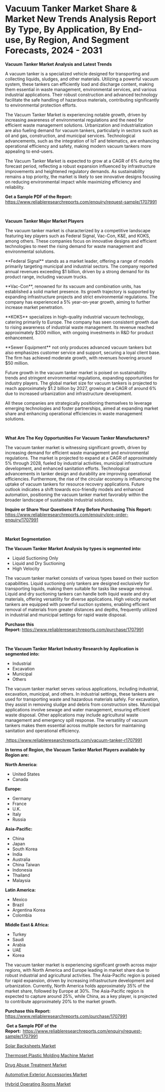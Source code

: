<p><h1>Vacuum Tanker Market Share & Market New Trends Analysis Report By Type, By Application, By End-use, By Region, And Segment Forecasts, 2024 - 2031</h1></p><p><strong>Vacuum Tanker Market Analysis and Latest Trends</strong></p>
<p><p>A vacuum tanker is a specialized vehicle designed for transporting and collecting liquids, sludges, and other materials. Utilizing a powerful vacuum system, these tankers can efficiently load and discharge content, making them essential in waste management, environmental services, and various industrial applications. Their robust construction and advanced technology facilitate the safe handling of hazardous materials, contributing significantly to environmental protection efforts.</p><p>The Vacuum Tanker Market is experiencing notable growth, driven by increasing awareness of environmental regulations and the need for efficient waste management solutions. Urbanization and industrialization are also fueling demand for vacuum tankers, particularly in sectors such as oil and gas, construction, and municipal services. Technological advancements, such as the integration of IoT and telematics, are enhancing operational efficiency and safety, making modern vacuum tankers more appealing to end-users.</p><p>The Vacuum Tanker Market is expected to grow at a CAGR of 6% during the forecast period, reflecting a robust expansion influenced by infrastructure improvements and heightened regulatory demands. As sustainability remains a top priority, the market is likely to see innovative designs focusing on reducing environmental impact while maximizing efficiency and reliability.</p></p>
<p><strong>Get a Sample PDF of the Report:&nbsp;</strong> <a href="https://www.reliableresearchreports.com/enquiry/request-sample/1707991?utm_campaign=24&utm_medium=2&utm_source=Github&utm_content=ia&utm_term=02112024&utm_id=vacuum-tanker">https://www.reliableresearchreports.com/enquiry/request-sample/1707991</a></p>
<p>&nbsp;</p>
<p><strong>Vacuum Tanker Major Market Players</strong></p>
<p><p>The vacuum tanker market is characterized by a competitive landscape featuring key players such as Federal Signal, Vac-Con, K&E, and KOKS, among others. These companies focus on innovative designs and efficient technologies to meet the rising demand for waste management and environmental solutions.</p><p>**Federal Signal** stands as a market leader, offering a range of models primarily targeting municipal and industrial sectors. The company reported annual revenues exceeding $1 billion, driven by a strong demand for its product range, including vacuum trucks.</p><p>**Vac-Con**, renowned for its vacuum and combination units, has established a solid market presence. Its growth trajectory is supported by expanding infrastructure projects and strict environmental regulations. The company has experienced a 5% year-on-year growth, aiming to further increase market penetration.</p><p>**KOKS** specializes in high-quality industrial vacuum technology, catering primarily to Europe. The company has seen consistent growth due to rising awareness of industrial waste management. Its revenue reached approximately $200 million, with ongoing investments in R&D for product enhancement.</p><p>**Sewer Equipment** not only produces advanced vacuum tankers but also emphasizes customer service and support, securing a loyal client base. The firm has achieved moderate growth, with revenues hovering around $50 million.</p><p>Future growth in the vacuum tanker market is poised on sustainability trends and stringent environmental regulations, expanding opportunities for industry players. The global market size for vacuum tankers is projected to reach approximately $1.2 billion by 2027, growing at a CAGR of around 6% due to increased urbanization and infrastructure development.</p><p>All these companies are strategically positioning themselves to leverage emerging technologies and foster partnerships, aimed at expanding market share and enhancing operational efficiencies in waste management solutions.</p></p>
<p>&nbsp;</p>
<p><strong>What Are The Key Opportunities For Vacuum Tanker Manufacturers?</strong></p>
<p><p>The vacuum tanker market is witnessing significant growth, driven by increasing demand for efficient waste management and environmental regulations. The market is projected to expand at a CAGR of approximately 5% through 2028, fueled by industrial activities, municipal infrastructure development, and enhanced sanitation efforts. Technological advancements in tanker design and durability are improving operational efficiencies. Furthermore, the rise of the circular economy is influencing the uptake of vacuum tankers for resource recovery applications. Future outlook indicates a shift towards eco-friendly models and enhanced automation, positioning the vacuum tanker market favorably within the broader landscape of sustainable industrial solutions.</p></p>
<p><strong>Inquire or Share Your Questions If Any Before Purchasing This Report:</strong> <a href="https://www.reliableresearchreports.com/enquiry/pre-order-enquiry/1707991?utm_campaign=24&utm_medium=2&utm_source=Github&utm_content=ia&utm_term=02112024&utm_id=vacuum-tanker">https://www.reliableresearchreports.com/enquiry/pre-order-enquiry/1707991</a></p>
<p>&nbsp;</p>
<p><strong>Market Segmentation</strong></p>
<p><strong>The Vacuum Tanker Market Analysis by types is segmented into:</strong></p>
<p><ul><li>Liquid Suctioning Only</li><li>Liquid and Dry Suctioning</li><li>High Velocity</li></ul></p>
<p><p>The vacuum tanker market consists of various types based on their suction capabilities. Liquid suctioning only tankers are designed exclusively for transporting liquids, making them suitable for tasks like sewage removal. Liquid and dry suctioning tankers can handle both liquid waste and dry materials, offering versatility for diverse applications. High velocity market tankers are equipped with powerful suction systems, enabling efficient removal of materials from greater distances and depths, frequently utilized in industrial and municipal settings for rapid waste disposal.</p></p>
<p><strong>Purchase this Report:&nbsp;</strong><a href="https://www.reliableresearchreports.com/purchase/1707991?utm_campaign=24&utm_medium=2&utm_source=Github&utm_content=ia&utm_term=02112024&utm_id=vacuum-tanker">https://www.reliableresearchreports.com/purchase/1707991</a></p>
<p>&nbsp;</p>
<p><strong>The Vacuum Tanker Market Industry Research by Application is segmented into:</strong></p>
<p><ul><li>Industrial</li><li>Excavation</li><li>Municipal</li><li>Others</li></ul></p>
<p><p>The vacuum tanker market serves various applications, including industrial, excavation, municipal, and others. In industrial settings, these tankers are used for transporting waste and hazardous materials safely. For excavation, they assist in removing sludge and debris from construction sites. Municipal applications involve sewage and water management, ensuring efficient waste disposal. Other applications may include agricultural waste management and emergency spill response. The versatility of vacuum tankers makes them essential across multiple sectors for maintaining sanitation and operational efficiency.</p></p>
<p><a href="https://www.reliableresearchreports.com/vacuum-tanker-r1707991?utm_campaign=24&utm_medium=2&utm_source=Github&utm_content=ia&utm_term=02112024&utm_id=vacuum-tanker">&nbsp;https://www.reliableresearchreports.com/vacuum-tanker-r1707991</a></p>
<p><strong>In terms of Region, the Vacuum Tanker Market Players available by Region are:</strong></p>
<p>
    <p> <strong> North America: </strong>
        <ul>
            <li>United States</li>
            <li>Canada</li>
        </ul>
        </p> 
    <p> <strong> Europe: </strong>
        <ul>
            <li>Germany</li>
            <li>France</li>
            <li>U.K.</li>
            <li>Italy</li>
            <li>Russia</li>
        </ul>
        </p> 
    <p> <strong> Asia-Pacific: </strong>
        <ul>
            <li>China</li>
            <li>Japan</li>
            <li>South Korea</li>
            <li>India</li>
            <li>Australia</li>
            <li>China Taiwan</li>
            <li>Indonesia</li>
            <li>Thailand</li>
            <li>Malaysia</li>
        </ul>
        </p> 
    <p> <strong> Latin America: </strong>
        <ul>
            <li>Mexico</li>
            <li>Brazil</li>
            <li>Argentina Korea</li>
            <li>Colombia</li>
        </ul>
        </p> 
    <p> <strong> Middle East & Africa: </strong>
        <ul>
            <li>Turkey</li>
            <li>Saudi</li>
            <li>Arabia</li>
            <li>UAE</li>
            <li>Korea</li>
        </ul>
    </p>
    </p>
<p><p>The vacuum tanker market is experiencing significant growth across major regions, with North America and Europe leading in market share due to robust industrial and agricultural activities. The Asia-Pacific region is poised for rapid expansion, driven by increasing infrastructure development and urbanization. Currently, North America holds approximately 35% of the market share, followed by Europe at 30%. The Asia-Pacific region is expected to capture around 25%, while China, as a key player, is projected to contribute approximately 20% to the market growth.</p></p>
<p><strong>Purchase this Report: </strong><a href="https://www.reliableresearchreports.com/purchase/1707991?utm_campaign=24&utm_medium=2&utm_source=Github&utm_content=ia&utm_term=02112024&utm_id=vacuum-tanker">https://www.reliableresearchreports.com/purchase/1707991</a></p>
<p>&nbsp;<strong>Get a Sample PDF of the Report:&nbsp;&nbsp;</strong><a href="https://www.reliableresearchreports.com/enquiry/request-sample/1707991?utm_campaign=24&utm_medium=2&utm_source=Github&utm_content=ia&utm_term=02112024&utm_id=vacuum-tanker">https://www.reliableresearchreports.com/enquiry/request-sample/1707991</a></p>
<p><strong></strong></p>
<p><p><a href="https://www.linkedin.com/pulse/emerging-technologies-reshaping-solar-backsheets-market-zohgc?utm_campaign=24&utm_medium=2&utm_source=Github&utm_content=ia&utm_term=02112024&utm_id=vacuum-tanker">Solar Backsheets Market</a></p><p><a href="https://github.com/denishaucarn/Market-Research-Report-List-1/blob/main/thermoset-plastic-molding-machine-market.md?utm_campaign=24&utm_medium=2&utm_source=Github&utm_content=ia&utm_term=02112024&utm_id=vacuum-tanker">Thermoset Plastic Molding Machine Market</a></p><p><a href="https://issuu.com/reportprime-2/docs/drug-abuse-treatment-market-size-20_59e22ceb8cd082?utm_campaign=24&utm_medium=2&utm_source=Github&utm_content=ia&utm_term=02112024&utm_id=vacuum-tanker">Drug Abuse Treatment Market</a></p><p><a href="https://github.com/wenonaelwil/Market-Research-Report-List-1/blob/main/automotive-exterior-accessories-market.md?utm_campaign=24&utm_medium=2&utm_source=Github&utm_content=ia&utm_term=02112024&utm_id=vacuum-tanker">Automotive Exterior Accessories Market</a></p><p><a href="https://issuu.com/reportprime-2/docs/hybrid-operating-rooms-market-size-_9391177870f399?utm_campaign=24&utm_medium=2&utm_source=Github&utm_content=ia&utm_term=02112024&utm_id=vacuum-tanker">Hybrid Operating Rooms Market</a></p></p>
